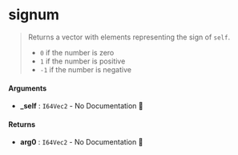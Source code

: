 # signum

>  Returns a vector with elements representing the sign of `self`.
>   - `0` if the number is zero
>   - `1` if the number is positive
>   - `-1` if the number is negative

#### Arguments

- **\_self** : `I64Vec2` \- No Documentation 🚧

#### Returns

- **arg0** : `I64Vec2` \- No Documentation 🚧